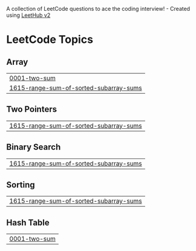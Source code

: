 A collection of LeetCode questions to ace the coding interview! - Created using [LeetHub v2](https://github.com/arunbhardwaj/LeetHub-2.0)
<!---LeetCode Topics Start-->
# LeetCode Topics
## Array
|  |
| ------- |
| [0001-two-sum](https://github.com/BevinIseac/Leetcode-problems/tree/master/0001-two-sum) |
| [1615-range-sum-of-sorted-subarray-sums](https://github.com/BevinIseac/Leetcode-problems/tree/master/1615-range-sum-of-sorted-subarray-sums) |
## Two Pointers
|  |
| ------- |
| [1615-range-sum-of-sorted-subarray-sums](https://github.com/BevinIseac/Leetcode-problems/tree/master/1615-range-sum-of-sorted-subarray-sums) |
## Binary Search
|  |
| ------- |
| [1615-range-sum-of-sorted-subarray-sums](https://github.com/BevinIseac/Leetcode-problems/tree/master/1615-range-sum-of-sorted-subarray-sums) |
## Sorting
|  |
| ------- |
| [1615-range-sum-of-sorted-subarray-sums](https://github.com/BevinIseac/Leetcode-problems/tree/master/1615-range-sum-of-sorted-subarray-sums) |
## Hash Table
|  |
| ------- |
| [0001-two-sum](https://github.com/BevinIseac/Leetcode-problems/tree/master/0001-two-sum) |
<!---LeetCode Topics End-->